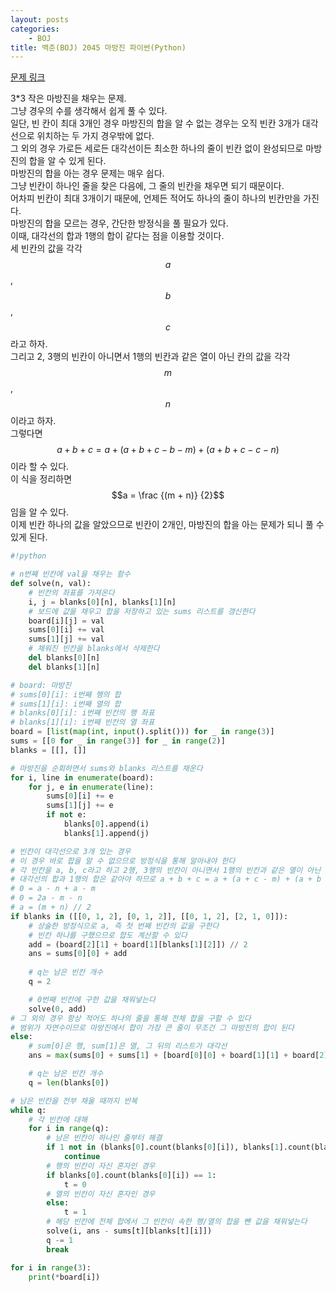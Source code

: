 ```yaml
---
layout: posts
categories:
    - BOJ
title: 백준(BOJ) 2045 마방진 파이썬(Python)
---
```


[문제 링크](https://www.acmicpc.net/problem/2045)

3*3 작은 마방진을 채우는 문제.  
그냥 경우의 수를 생각해서 쉽게 풀 수 있다.  
일단, 빈 칸이 최대 3개인 경우 마방진의 합을 알 수 없는 경우는 오직 빈칸 3개가 대각선으로 위치하는 두 가지 경우밖에 없다.  
그 외의 경우 가로든 세로든 대각선이든 최소한 하나의 줄이 빈칸 없이 완성되므로 마방진의 합을 알 수 있게 된다.  
마방진의 합을 아는 경우 문제는 매우 쉽다.  
그냥 빈칸이 하나인 줄을 찾은 다음에, 그 줄의 빈칸을 채우면 되기 때문이다.  
어차피 빈칸이 최대 3개이기 때문에, 언제든 적어도 하나의 줄이 하나의 빈칸만을 가진다.  
마방진의 합을 모르는 경우, 간단한 방정식을 풀 필요가 있다.  
이때, 대각선의 합과 1행의 합이 같다는 점을 이용할 것이다.  
세 빈칸의 값을 각각 $$a$$, $$b$$, $$c$$라고 하자.  
그리고 2, 3행의 빈칸이 아니면서 1행의 빈칸과 같은 열이 아닌 칸의 값을 각각 $$m$$, $$n$$이라고 하자.  
그렇다면 $$a + b + c = a + (a + b + c - b - m) + (a + b + c - c - n)$$이라 할 수 있다.  
이 식을 정리하면 $$a = \frac {(m + n)} {2}$$임을 알 수 있다.  
이제 빈칸 하나의 값을 알았으므로 빈칸이 2개인, 마방진의 합을 아는 문제가 되니 풀 수 있게 된다.  


```python
#!python

# n번째 빈칸에 val을 채우는 함수
def solve(n, val):
    # 빈칸의 좌표를 가져온다
    i, j = blanks[0][n], blanks[1][n]
    # 보드에 값을 채우고 합을 저장하고 있는 sums 리스트를 갱신한다
    board[i][j] = val
    sums[0][i] += val
    sums[1][j] += val
    # 채워진 빈칸을 blanks에서 삭제한다
    del blanks[0][n]
    del blanks[1][n]

# board: 마방진
# sums[0][i]: i번째 행의 합
# sums[1][i]: i번째 열의 합
# blanks[0][i]: i번째 빈칸의 행 좌표
# blanks[1][i]: i번째 빈칸의 열 좌표
board = [list(map(int, input().split())) for _ in range(3)]
sums = [[0 for _ in range(3)] for _ in range(2)]
blanks = [[], []]

# 마방진을 순회하면서 sums와 blanks 리스트를 채운다
for i, line in enumerate(board):
    for j, e in enumerate(line):
        sums[0][i] += e
        sums[1][j] += e
        if not e:
            blanks[0].append(i)
            blanks[1].append(j)

# 빈칸이 대각선으로 3개 있는 경우
# 이 경우 바로 합을 알 수 없으므로 방정식을 통해 알아내야 한다
# 각 빈칸을 a, b, c라고 하고 2행, 3행의 빈칸이 아니면서 1행의 빈칸과 같은 열이 아닌 칸을 각각 m, n이라고 할 때
# 대각선의 합과 1행의 합은 같아야 하므로 a + b + c = a + (a + c - m) + (a + b - n)
# 0 = a - n + a - m
# 0 = 2a - m - n
# a = (m + n) // 2
if blanks in ([[0, 1, 2], [0, 1, 2]], [[0, 1, 2], [2, 1, 0]]):
    # 상술한 방정식으로 a, 즉 첫 번째 빈칸의 값을 구한다
    # 빈칸 하나를 구했으므로 합도 계산할 수 있다
    add = (board[2][1] + board[1][blanks[1][2]]) // 2
    ans = sums[0][0] + add
    
    # q는 남은 빈칸 개수
    q = 2

    # 0번째 빈칸에 구한 값을 채워넣는다
    solve(0, add)
# 그 외의 경우 항상 적어도 하나의 줄을 통해 전체 합을 구할 수 있다
# 범위가 자연수이므로 마방진에서 합이 가장 큰 줄이 무조건 그 마방진의 합이 된다
else:
    # sum[0]은 행, sum[1]은 열, 그 뒤의 리스트가 대각선
    ans = max(sums[0] + sums[1] + [board[0][0] + board[1][1] + board[2][2], board[0][2] + board[1][1] + board[2][0]])

    # q는 남은 빈칸 개수
    q = len(blanks[0])

# 남은 빈칸을 전부 채울 때까지 반복
while q:
    # 각 빈칸에 대해
    for i in range(q):
        # 남은 빈칸이 하나인 줄부터 해결
        if 1 not in (blanks[0].count(blanks[0][i]), blanks[1].count(blanks[1][i])):
            continue
        # 행의 빈칸이 자신 혼자인 경우
        if blanks[0].count(blanks[0][i]) == 1:
            t = 0
        # 열의 빈칸이 자신 혼자인 경우
        else:
            t = 1
        # 해당 빈칸에 전체 합에서 그 빈칸이 속한 행/열의 합을 뺀 값을 채워넣는다
        solve(i, ans - sums[t][blanks[t][i]])
        q -= 1
        break

for i in range(3):
    print(*board[i])

```
